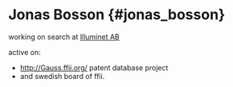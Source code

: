 # Jonas Bosson {#jonas_bosson}

working on search at [Illuminet AB](http://www.illuminet.se/ "wikilink")

active on:

-   <http://Gauss.ffii.org/> patent database project
-   and swedish board of ffii.
